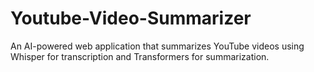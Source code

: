 # Youtube-Video-Summarizer
An AI-powered web application that summarizes YouTube videos using Whisper for transcription and Transformers for summarization.
